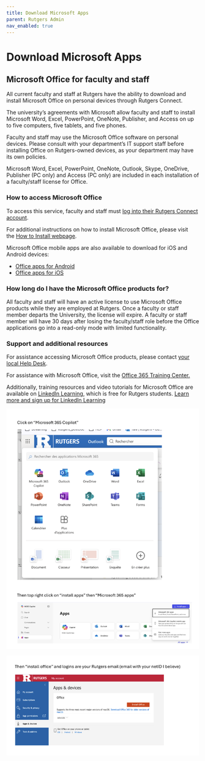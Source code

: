 ```yaml
---
title: Download Microsoft Apps
parent: Rutgers Admin
nav_enabled: true 
---
```


# Download Microsoft Apps

## Microsoft Office for faculty and staff

All current faculty and staff at 
Rutgers have the ability to download and install Microsoft Office on 
personal devices through Rutgers Connect.

The university’s agreements with Microsoft allow faculty and staff to
 install Microsoft Word, Excel, PowerPoint, OneNote, Publisher, and 
Access on up to five computers, five tablets, and five phones.

Faculty and staff may use the Microsoft Office software on personal 
devices. Please consult with your department’s IT support staff before 
installing Office on Rutgers-owned devices, as your department may have 
its own policies.

Microsoft Word, Excel, PowerPoint, OneNote, Outlook, Skype, OneDrive,
 Publisher (PC only) and Access (PC only) are included in each 
installation of a faculty/staff license for Office.

### **How to access Microsoft Office**

To access this service, faculty and staff must [log into their Rutgers Connect account](https://connect.rutgers.edu/).

For additional instructions on how to install Microsoft Office, please visit the [How to Install webpage](https://ithelp.rutgers.edu/sp?id=kb_article&sysparm_article=KB0012556).

Microsoft Office mobile apps are also available to download for iOS and Android devices:

- [Office apps for Android](https://products.office.com/en/mobile/office-mobile-apps-for-android)
- [Office apps for iOS](https://products.office.com/en-us/mobile/office-mobile-apps-for-ios)

### **How long do I have the Microsoft Office products for?**

All faculty and staff will have an active license to use Microsoft 
Office products while they are employed at Rutgers. Once a faculty or 
staff member departs the University, the license will expire. A faculty 
or staff member will have 30 days after losing the faculty/staff role 
before the Office applications go into a read-only mode with limited 
functionality.

### **Support and additional resources**

For assistance accessing Microsoft Office products, please contact [your local Help Desk](https://it.rutgers.edu/help-support/).

For assistance with Microsoft Office, visit the [Office 365 Training Center.](https://support.office.com/en-us/office-training-center)

Additionally, training resources and video tutorials for Microsoft Office are available on [LinkedIn Learning](https://learning.rutgers.edu/), which is free for Rutgers students. [Learn more and sign up for LinkedIn Learning](https://it.rutgers.edu/linkedin-learning)

![Screenshot 2025-09-22 at 11.43.00 AM.png](Download%20Microsoft%20Apps%20276cf00eb93680b69914e81113c4f5fe/Screenshot_2025-09-22_at_11.43.00_AM.png)

![Screenshot 2025-09-22 at 11.43.06 AM.png](Download%20Microsoft%20Apps%20276cf00eb93680b69914e81113c4f5fe/Screenshot_2025-09-22_at_11.43.06_AM.png)